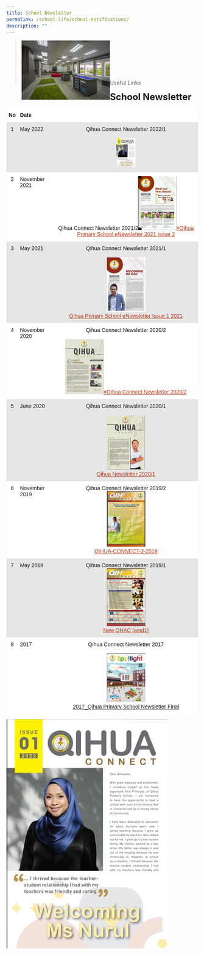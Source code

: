 ```yaml
---
title: School Newsletter
permalink: /school-life/school-notifications/
description: ""
---
```

><img src="/images/Useful%20Links/Picture-6-scaled.jpg"  
     style="width:50%"
			align="left"><br><br><br><br><br><br>
>Useful Links

**<font size=5>School Newsletter</font>**

<table style="border-collapse:collapse;border-spacing:0" class="tg"><thead><tr><th style="background-color:#FFF;border-color:#ffffff;border-style:solid;border-width:1px;font-family:Arial, sans-serif;font-size:14px;font-weight:bold;overflow:hidden;padding:10px 5px;text-align:left;vertical-align:top;word-break:normal"><span style="font-weight:bold">No</span></th><th style="background-color:#FFF;border-color:#ffffff;border-style:solid;border-width:1px;font-family:Arial, sans-serif;font-size:14px;font-weight:bold;overflow:hidden;padding:10px 5px;text-align:left;vertical-align:top;word-break:normal"><span style="font-weight:bold">Date</span></th><th style="background-color:#FFF;border-color:#ffffff;border-style:solid;border-width:1px;font-family:Arial, sans-serif;font-size:14px;font-weight:normal;overflow:hidden;padding:10px 5px;text-align:left;vertical-align:middle;word-break:normal"></th></tr></thead><tbody><tr><td style="background-color:#E6E6E6;border-color:#e6e6e6;border-style:solid;border-width:1px;font-family:Arial, sans-serif;font-size:14px;overflow:hidden;padding:10px 5px;text-align:center;vertical-align:top;word-break:normal">1</td><td style="background-color:#E6E6E6;border-color:#e6e6e6;border-style:solid;border-width:1px;font-family:Arial, sans-serif;font-size:14px;overflow:hidden;padding:10px 5px;text-align:left;vertical-align:top;word-break:normal">May 2022</td><td style="background-color:#E6E6E6;border-color:#e6e6e6;border-style:solid;border-width:1px;font-family:Arial, sans-serif;font-size:14px;overflow:hidden;padding:10px 5px;text-align:center;vertical-align:top;word-break:normal">Qihua Connect Newsletter 2022/1<br><br><img src="/images/Useful%20Links/Newsletter%20Image%201.jpeg" alt="Whatsapp Image 2022 05 26 At 8.55.17 Am" width="50" height="75"></td></tr><tr><td style="background-color:#FFF;border-color:#ffffff;border-style:solid;border-width:1px;font-family:Arial, sans-serif;font-size:14px;overflow:hidden;padding:10px 5px;text-align:center;vertical-align:top;word-break:normal">2</td><td style="background-color:#FFF;border-color:#ffffff;border-style:solid;border-width:1px;font-family:Arial, sans-serif;font-size:14px;overflow:hidden;padding:10px 5px;text-align:left;vertical-align:top;word-break:normal">November 2021</td><td style="background-color:#FFF;border-color:#ffffff;border-style:solid;border-width:1px;font-family:Arial, sans-serif;font-size:14px;overflow:hidden;padding:10px 5px;text-align:center;vertical-align:top;word-break:normal">Qihua Connect Newsletter 2021/2<img src="/images/Useful%20Links/Newsletter%20Image%202.jpg" alt="Capture2" width="101" height="141"><a href="https://qihuapri.ready.sg/2021-2/Qihua%20Primary%20School%20eNewsletter%202021b.html"><span style="text-decoration:underline;color:#BC3A1A;background-color:transparent">#Qihua Primary School eNewsletter 2021 Issue 2</span></a></td></tr><tr><td style="background-color:#E6E6E6;border-color:#e6e6e6;border-style:solid;border-width:1px;font-family:Arial, sans-serif;font-size:14px;overflow:hidden;padding:10px 5px;text-align:center;vertical-align:top;word-break:normal">3</td><td style="background-color:#E6E6E6;border-color:#e6e6e6;border-style:solid;border-width:1px;font-family:Arial, sans-serif;font-size:14px;overflow:hidden;padding:10px 5px;text-align:left;vertical-align:top;word-break:normal">May 2021</td><td style="background-color:#E6E6E6;border-color:#e6e6e6;border-style:solid;border-width:1px;font-family:Arial, sans-serif;font-size:14px;overflow:hidden;padding:10px 5px;text-align:center;vertical-align:top;word-break:normal">Qihua Connect Newsletter 2021/1<br><br><img src="/images/Useful%20Links/Newsletter%20Image%203.jpg" alt="2021 Issue 1" width="101" height="142"><br><a href="https://qihuapri.ready.sg/2021-1/Qihua%20Primary%20School%20eNewsletter%202021a.html"><span style="text-decoration:underline;color:#BC3A1A;background-color:transparent">Qihua Primary School eNewsletter Issue 1 2021</span></a></td></tr><tr><td style="background-color:#FFF;border-color:#ffffff;border-style:solid;border-width:1px;font-family:Arial, sans-serif;font-size:14px;overflow:hidden;padding:10px 5px;text-align:center;vertical-align:top;word-break:normal">4</td><td style="background-color:#FFF;border-color:#ffffff;border-style:solid;border-width:1px;font-family:Arial, sans-serif;font-size:14px;overflow:hidden;padding:10px 5px;text-align:left;vertical-align:top;word-break:normal">November 2020</td><td style="background-color:#FFF;border-color:#ffffff;border-style:solid;border-width:1px;font-family:Arial, sans-serif;font-size:14px;overflow:hidden;padding:10px 5px;text-align:center;vertical-align:top;word-break:normal">Qihua Connect Newsletter 2020/2<br><br><img src="/images/Useful%20Links/Newsletter%20Image%204.jpg" alt="2020 Issue 2" width="101" height="143"><a href="https://qihuapri.ready.sg/2020-2/mobile/index.html"><span style="text-decoration:underline;color:#BC3A1A;background-color:transparent">#Qihua Connect Newsletter 2020/2</span></a></td></tr><tr><td style="background-color:#E6E6E6;border-color:#e6e6e6;border-style:solid;border-width:1px;font-family:Arial, sans-serif;font-size:14px;overflow:hidden;padding:10px 5px;text-align:center;vertical-align:top;word-break:normal">5</td><td style="background-color:#E6E6E6;border-color:#e6e6e6;border-style:solid;border-width:1px;font-family:Arial, sans-serif;font-size:14px;overflow:hidden;padding:10px 5px;text-align:left;vertical-align:top;word-break:normal">June 2020 </td><td style="background-color:#E6E6E6;border-color:#e6e6e6;border-style:solid;border-width:1px;font-family:Arial, sans-serif;font-size:14px;overflow:hidden;padding:10px 5px;text-align:center;vertical-align:top;word-break:normal">Qihua Connect Newsletter 2020/1<br><br><img src="/images/Useful%20Links/Newsletter%20Image%205.jpg" alt="2020 Issue 1" width="101" height="143"><br><a href="https://qihuapri.ready.sg/2020-1/mobile/index.html"><span style="text-decoration:underline;color:#BC3A1A;background-color:transparent">Qihua Newsletter 2020/1</span></a></td></tr><tr><td style="background-color:#FFF;border-color:#ffffff;border-style:solid;border-width:1px;font-family:Arial, sans-serif;font-size:14px;overflow:hidden;padding:10px 5px;text-align:center;vertical-align:top;word-break:normal">6</td><td style="background-color:#FFF;border-color:#ffffff;border-style:solid;border-width:1px;font-family:Arial, sans-serif;font-size:14px;overflow:hidden;padding:10px 5px;text-align:left;vertical-align:top;word-break:normal">November 2019</td><td style="background-color:#FFF;border-color:#ffffff;border-style:solid;border-width:1px;font-family:Arial, sans-serif;font-size:14px;overflow:hidden;padding:10px 5px;text-align:center;vertical-align:top;word-break:normal">Qihua Connect Newsletter 2019/2<br><img src="/images/Useful%20Links/Newsletter%20Image%206.jpg" alt="2019 Issue 2" width="101" height="146"><br><a href="/files/QIHUA-CONNECT-2-2019-compressed.pdf"><span style="text-decoration:underline;color:#BC3A1A;background-color:transparent">QIHUA-CONNECT-2-2019</span></a></td></tr><tr><td style="background-color:#E6E6E6;border-color:#e6e6e6;border-style:solid;border-width:1px;font-family:Arial, sans-serif;font-size:14px;overflow:hidden;padding:10px 5px;text-align:center;vertical-align:top;word-break:normal"> 7</td><td style="background-color:#E6E6E6;border-color:#e6e6e6;border-style:solid;border-width:1px;font-family:Arial, sans-serif;font-size:14px;overflow:hidden;padding:10px 5px;text-align:left;vertical-align:top;word-break:normal"> May 2019</td><td style="background-color:#E6E6E6;border-color:#e6e6e6;border-style:solid;border-width:1px;font-family:Arial, sans-serif;font-size:14px;overflow:hidden;padding:10px 5px;text-align:center;vertical-align:top;word-break:normal">Qihua Connect Newsletter 2019/1<br><img src="/images/Useful%20Links/Newsletter%20Image%207.jpg" alt="2019 Issue 1" width="101" height="151"><br><a href="/files/New-QHAC-amd1.pdf"><span style="text-decoration:underline;color:#BC3A1A;background-color:transparent">New QHAC [amd1]</span></a></td></tr><tr><td style="background-color:#FFF;border-color:#ffffff;border-style:solid;border-width:1px;font-family:Arial, sans-serif;font-size:14px;overflow:hidden;padding:10px 5px;text-align:center;vertical-align:top;word-break:normal">8</td><td style="background-color:#FFF;border-color:#ffffff;border-style:solid;border-width:1px;font-family:Arial, sans-serif;font-size:14px;overflow:hidden;padding:10px 5px;text-align:left;vertical-align:top;word-break:normal">2017</td><td style="background-color:#FFF;border-color:#ffffff;border-style:solid;border-width:1px;font-family:Arial, sans-serif;font-size:14px;overflow:hidden;padding:10px 5px;text-align:center;vertical-align:top;word-break:normal">Qihua Connect Newsletter 2017<br><br><img src="/images/Useful%20Links/Newsletter%20Image%208.jpg" alt="2017 Issue" width="101" height="128"><br><a href="https://qihuapri.moe.edu.sg/wp-content/uploads/2020/06/2017_Qihua-Primary-School-Newsletter-Final.pdf">2017_Qihua Primary School Newsletter Final</a></td></tr></tbody></table>


![](/images/Useful%20Links/Newsletter%20Image%201.jpeg)